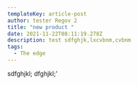 ```yaml
---
templateKey: article-post
author: tester Regov 2
title: "new product "
date: 2021-11-22T08:11:19.278Z
description: test sdfghjk,lxcvbnm,cvbnm
tags:
  - The edge
---
```

sdfghjkl; dfghjkl;'
